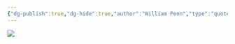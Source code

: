 ```yaml
---
{"dg-publish":true,"dg-hide":true,"author":"William Penn","type":"quote","tags":["motivation","quote","markmanson"],"title":"Time is what we want most and what we use worst","permalink":"/time-is-what-we-want-most-and-what-we-use-worst/","hide":true,"dgPassFrontmatter":true}
---
```



![](https://i.imgur.com/lgErIZ3.png)